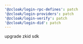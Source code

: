 ```yaml
---
'@zcloak/login-rpc-defines': patch
'@zcloak/login-providers': patch
'@zcloak/login-verify': patch
'@zcloak/login-did': patch
---
```


upgrade zkid sdk
